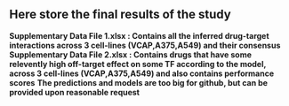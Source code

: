 ## Here store the final results of the study
**Supplementary Data File 1.xlsx : Contains all the inferred drug-target interactions across 3 cell-lines (VCAP,A375,A549) and their consensus**
**Supplementary Data File 2.xlsx : Contains drugs that have some relevently high off-target effect on some TF according to the model, across 3 cell-lines (VCAP,A375,A549) and also contains performance scores**
**The predictions and models are too big for github, but can be provided upon reasonable request**
